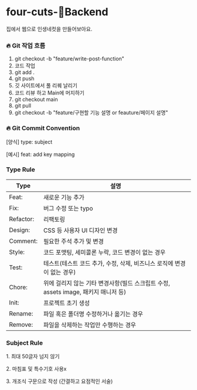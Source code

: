 # four-cuts-Backend
집에서 웹으로 인생네컷을 만들어보아요.

### 🔥 Git 작업 흐름

1. git checkout -b "feature/write-post-function"
2. 코드 작업
3. git add .
4. git push
5. 깃 사이트에서 풀 리퀘 날리기
6. 코드 리뷰 하고 Main에 머지하기
7. git checkout main
8. git pull
9. git checkout -b "feature/구현할 기능 설명 or feauture/페이지 설명"

### 🔥 Git Commit Convention

[양식]
type: subject

[예시]
feat: add key mapping


### Type **Rule**

| Type | 설명 |
| --- | --- |
| Feat: | 새로운 기능 추가 |
| Fix: | 버그 수정 또는 typo |
| Refactor: | 리팩토링 |
| Design: | CSS 등 사용자 UI 디자인 변경 |
| Comment: | 필요한 주석 추가 및 변경 |
| Style: | 코드 포맷팅, 세미콜론 누락, 코드 변경이 없는 경우 |
| Test: | 테스트(테스트 코드 추가, 수정, 삭제, 비즈니스 로직에 변경이 없는 경우) |
| Chore: | 위에 걸리지 않는 기타 변경사항(빌드 스크립트 수정, assets image, 패키지 매니저 등) |
| Init: | 프로젝트 초기 생성 |
| Rename: | 파일 혹은 폴더명 수정하거나 옮기는 경우 |
| Remove: | 파일을 삭제하는 작업만 수행하는 경우 |

### **Subject Rule**

1. 최대 50글자 넘지 않기

2. 마침표 및 특수기호 사용x

3. 개조식 구문으로 작성 (간결하고 요점적인 서술)
